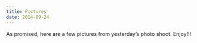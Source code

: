 ```yaml
---
title: Pictures
date: 2014-09-24
---
```


As promised, here are a few pictures from yesterday’s photo shoot.  Enjoy!!!
